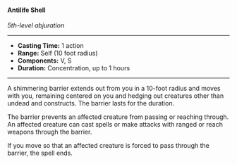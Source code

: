 #### Antilife Shell
*5th-level abjuration*
___
- **Casting Time:** 1 action
- **Range:** Self (10 foot radius)
- **Components:** V, S
- **Duration:** Concentration, up to 1 hours
___
A shimmering barrier extends out from you in a 10-foot radius and moves with you, remaining centered on you and hedging out creatures other than undead and constructs. The barrier lasts for the duration.

The barrier prevents an affected creature from passing or reaching through. An affected creature can cast spells or make attacks with ranged or reach weapons through the barrier.

If you move so that an affected creature is forced to pass through the barrier, the spell ends.